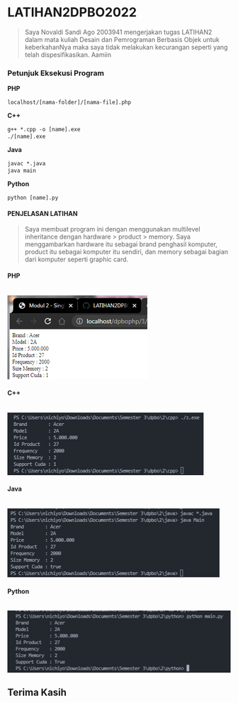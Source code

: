# LATIHAN2DPBO2022

> Saya Novaldi Sandi Ago 2003941 mengerjakan tugas LATIHAN2 dalam mata kuliah Desain dan Pemrograman Berbasis Objek untuk keberkahanNya maka saya tidak melakukan kecurangan seperti yang telah dispesifikasikan. Aamiin

### Petunjuk Eksekusi Program

**PHP**
 ```
localhost/[nama-folder]/[nama-file].php
 ```


**C++**
 ```
g++ *.cpp -o [name].exe
./[name].exe
```

**Java**
```
javac *.java
java main
```

**Python**
```
python [name].py
```

#### PENJELASAN LATIHAN

> Saya membuat program ini dengan menggunakan multilevel inheritance dengan hardware > product > memory. Saya menggambarkan hardware itu sebagai brand penghasil komputer, product itu sebagai komputer itu sendiri, dan memory sebagai bagian dari komputer seperti graphic card.



#### PHP <br> <br>

![alt text](https://github.com/novaldisandi/LATIHAN2DPBO2022/blob/main/screenshot/php3.PNG)

#### C++ <br> <br>
![alt text](https://github.com/novaldisandi/LATIHAN2DPBO2022/blob/main/screenshot/cpp1.PNG)

#### Java <br> <br>
![alt text](https://github.com/novaldisandi/LATIHAN2DPBO2022/blob/main/screenshot/java1.PNG)

#### Python <br> <br>
![alt text](https://github.com/novaldisandi/LATIHAN2DPBO2022/blob/main/screenshot/python1.PNG)


## Terima Kasih


